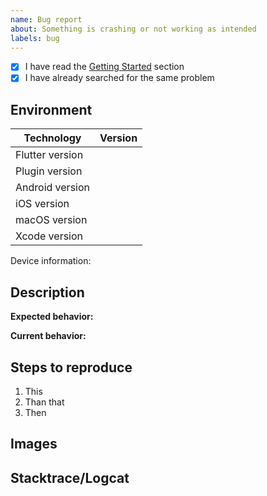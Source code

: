 ```yaml
---
name: Bug report
about: Something is crashing or not working as intended
labels: bug
---
```


<!--
    ❗️❗️❗️ IMPORTANT ❗️❗️❗️

    DON'T DELETE THIS TEMPLATE! USE IT TO WRITE YOUR ISSUE.

    If you delete this and you don't give me enough info,
    how would you expect me to solve your issue? Thanks.

    Also, before posting a new issue, make sure to check the following points!
    You may already find an answer to your problem!

    ❗️❗️❗️ IMPORTANT ❗️❗️❗️
-->

- [x] I have read the [Getting Started](https://inappwebview.dev/docs/intro/) section
- [x] I have already searched for the same problem

## Environment

| Technology      | Version       |
|-----------------| ------------- |
| Flutter version |               |
| Plugin version  |               |
| Android version |               |
| iOS version     |               |
| macOS version   |               |
| Xcode version   |               |

Device information: <!-- Manufacturer and model -->

## Description

**Expected behavior:** 

**Current behavior:** 

## Steps to reproduce

<!-- Optionally provide the least amount of code that shows this behaviour. -->

1. This
2. Than that
3. Then

## Images <!-- if available, else delete -->  

## Stacktrace/Logcat <!-- if available, else delete -->  
